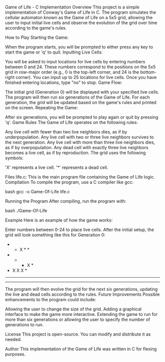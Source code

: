 Game of Life - C Implementation
Overview
This project is a simple implementation of Conway's Game of Life in C. The program simulates the cellular automaton known as the Game of Life on a 5x5 grid, allowing the user to input initial live cells and observe the evolution of the grid over time according to the game's rules.

How to Play
Starting the Game:

When the program starts, you will be prompted to either press any key to start the game or 'q' to quit.
Inputting Live Cells:

You will be asked to input locations for live cells by entering numbers between 0 and 24. These numbers correspond to the positions on the 5x5 grid in row-major order (e.g., 0 is the top-left corner, and 24 is the bottom-right corner).
You can input up to 25 locations for live cells. Once you have finished entering locations, type "no" to stop.
Game Flow:

The initial grid (Generation 0) will be displayed with your specified live cells.
The program will then run six generations of the Game of Life. For each generation, the grid will be updated based on the game's rules and printed on the screen.
Repeating the Game:

After six generations, you will be prompted to play again or quit by pressing 'q'.
Game Rules
The Game of Life operates on the following rules:

Any live cell with fewer than two live neighbors dies, as if by underpopulation.
Any live cell with two or three live neighbors survives to the next generation.
Any live cell with more than three live neighbors dies, as if by overpopulation.
Any dead cell with exactly three live neighbors becomes a live cell, as if by reproduction.
The grid uses the following symbols:

'X' represents a live cell.
'*' represents a dead cell.

Files
life.c: This is the main program file containing the Game of Life logic.
Compilation
To compile the program, use a C compiler like gcc:

bash
gcc -o Game-Of-Life life.c

Running the Program
After compiling, run the program with:

bash
./Game-Of-Life

Example
Here is an example of how the game works:

Enter numbers between 0-24 to place live cells.
After the initial setup, the grid will look something like this for Generation 0:
* * X * *
* * * X *
* X X X *
* * * * *
* * * * *
The program will then evolve the grid for the next six generations, updating the live and dead cells according to the rules.
Future Improvements
Possible enhancements to the program could include:

Allowing the user to change the size of the grid.
Adding a graphical interface to make the game more interactive.
Extending the game to run for more than six generations or allowing the user to specify the number of generations to run.

License
This project is open-source. You can modify and distribute it as needed.

Author
This implementation of the Game of Life was written in C for flexing purposes. 
